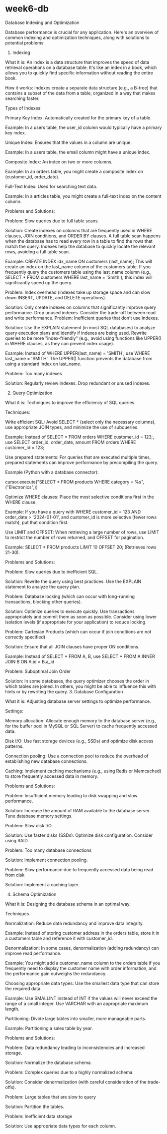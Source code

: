 # week6-db

Database Indexing and Optimization

Database performance is crucial for any application. Here's an overview of common indexing and optimization techniques, along with solutions to potential problems:

1. Indexing

What it is: An index is a data structure that improves the speed of data retrieval operations on a database table. It's like an index in a book, which allows you to quickly find specific information without reading the entire book.

How it works: Indexes create a separate data structure (e.g., a B-tree) that contains a subset of the data from a table, organized in a way that makes searching faster.

Types of Indexes:

Primary Key Index: Automatically created for the primary key of a table.

Example: In a users table, the user_id column would typically have a primary key index.

Unique Index: Ensures that the values in a column are unique.

Example: In a users table, the email column might have a unique index.

Composite Index: An index on two or more columns.

Example: In an orders table, you might create a composite index on (customer_id, order_date).

Full-Text Index: Used for searching text data.

Example: In a articles table, you might create a full-text index on the content column.

Problems and Solutions:

Problem: Slow queries due to full table scans.

Solution: Create indexes on columns that are frequently used in WHERE clauses, JOIN conditions, and ORDER BY clauses.  A full table scan happens when the database has to read every row in a table to find the rows that match the query.  Indexes help the database to quickly locate the relevant rows, avoiding a full table scan.

Example: CREATE INDEX idx_name ON customers (last_name);  This will create an index on the last_name column of the customers table.  If you frequently query the customers table using the last_name column (e.g., SELECT * FROM customers WHERE last_name = 'Smith'), this index will significantly speed up the query.

Problem: Index overhead (indexes take up storage space and can slow down INSERT, UPDATE, and DELETE operations).

Solution: Only create indexes on columns that significantly improve query performance. Drop unused indexes. Consider the trade-off between read and write performance.
Problem: Inefficient queries that don't use indexes.

Solution: Use the EXPLAIN statement (in most SQL databases) to analyze query execution plans and identify if indexes are being used. Rewrite queries to be more "index-friendly" (e.g., avoid using functions like UPPER() in WHERE clauses, as they can prevent index usage).

Example: Instead of WHERE UPPER(last_name) = 'SMITH', use WHERE last_name = 'SMITH'.  The UPPER() function prevents the database from using a standard index on last_name.

Problem: Too many indexes

Solution: Regularly review indexes. Drop redundant or unused indexes.

2. Query Optimization

What it is: Techniques to improve the efficiency of SQL queries.

Techniques:

Write efficient SQL: Avoid SELECT * (select only the necessary columns), use appropriate JOIN types, and minimize the use of subqueries.

Example: Instead of SELECT * FROM orders WHERE customer_id = 123;, use SELECT order_id, order_date, amount FROM orders WHERE customer_id = 123;

Use prepared statements: For queries that are executed multiple times, prepared statements can improve performance by precompiling the query.

Example (Python with a database connector):

cursor.execute("SELECT * FROM products WHERE category = %s", ("Electronics",))

Optimize WHERE clauses: Place the most selective conditions first in the WHERE clause.

Example: If you have a query with WHERE customer_id = 123 AND order_date > '2024-01-01', and customer_id is more selective (fewer rows match), put that condition first.

Use LIMIT and OFFSET: When retrieving a large number of rows, use LIMIT to restrict the number of rows returned, and OFFSET for pagination.

Example: SELECT * FROM products LIMIT 10 OFFSET 20; (Retrieves rows 21-30).

Problems and Solutions:

Problem: Slow queries due to inefficient SQL.

Solution: Rewrite the query using best practices. Use the EXPLAIN statement to analyze the query plan.

Problem: Database locking (which can occur with long-running transactions, blocking other queries).

Solution: Optimize queries to execute quickly. Use transactions appropriately and commit them as soon as possible. Consider using lower isolation levels (if appropriate for your application) to reduce locking.

Problem: Cartesian Products (which can occur if join conditions are not correctly specified)

Solution: Ensure that all JOIN clauses have proper ON conditions.

Example: Instead of SELECT * FROM A, B, use SELECT * FROM A INNER JOIN B ON A.id = B.a_id

Problem: Suboptimal Join Order

Solution: In some databases, the query optimizer chooses the order in which tables are joined. In others, you might be able to influence this with hints or by rewriting the query.
3. Database Configuration

What it is: Adjusting database server settings to optimize performance.

Settings:

Memory allocation: Allocate enough memory to the database server (e.g., for the buffer pool in MySQL or SQL Server) to cache frequently accessed data.

Disk I/O: Use fast storage devices (e.g., SSDs) and optimize disk access patterns.

Connection pooling: Use a connection pool to reduce the overhead of establishing new database connections.

Caching: Implement caching mechanisms (e.g., using Redis or Memcached) to store frequently accessed data in memory.

Problems and Solutions:

Problem: Insufficient memory leading to disk swapping and slow performance.

Solution: Increase the amount of RAM available to the database server. Tune database memory settings.

Problem: Slow disk I/O.

Solution: Use faster disks (SSDs). Optimize disk configuration. Consider using RAID.

Problem: Too many database connections

Solution: Implement connection pooling.

Problem: Slow performance due to frequently accessed data being read from disk

Solution: Implement a caching layer.

4. Schema Optimization

What it is: Designing the database schema in an optimal way.

Techniques

Normalization: Reduce data redundancy and improve data integrity.

Example: Instead of storing customer address in the orders table, store it in a customers table and reference it with customer_id.

Denormalization: In some cases, denormalization (adding redundancy) can improve read performance.

Example: You might add a customer_name column to the orders table if you frequently need to display the customer name with order information, and the performance gain outweighs the redundancy.

Choosing appropriate data types: Use the smallest data type that can store the required data.

Example: Use SMALLINT instead of INT if the values will never exceed the range of a small integer. Use VARCHAR with an appropriate maximum length.

Partitioning: Divide large tables into smaller, more manageable parts.

Example: Partitioning a sales table by year.

Problems and Solutions:

Problem: Data redundancy leading to inconsistencies and increased storage.

Solution: Normalize the database schema.

Problem: Complex queries due to a highly normalized schema.

Solution: Consider denormalization (with careful consideration of the trade-offs).

Problem: Large tables that are slow to query

Solution: Partition the tables.

Problem: Inefficient data storage

Solution: Use appropriate data types for each column.
